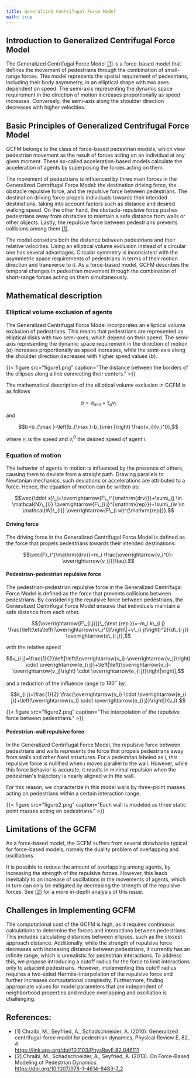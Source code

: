 ```yaml
---
title: Generalized Centrifugal Force Model
math: true
---
```


## Introduction to Generalized Centrifugal Force Model

The Generalized Centrifugal Force Model [[1]](#Chraibi2010) is a force-based
model that defines the movement of pedestrians through the combination of
small-range forces. This model represents the spatial requirement of
pedestrians, including their body asymmetry, in an elliptical shape with two
axes dependent on speed. The semi-axis representing the dynamic space
requirement in the direction of motion increases proportionally as speed
increases. Conversely, the semi-axis along the shoulder direction decreases
with higher velocities.

## Basic Principles of Generalized Centrifugal Force Model

GCFM belongs to the class of force-based pedestrian models, which view
pedestrian movement as the result of forces acting on an individual at any
given moment. These so-called acceleration-based models calculate the
acceleration of agents by superposing the forces acting on them.

The movement of pedestrians is influenced by three main forces in the
Generalized Centrifugal Force Model: the destination driving force, the
obstacle repulsive force, and the repulsive force between pedestrians. The
destination driving force propels individuals towards their intended
destinations, taking into account factors such as distance and desired walking
speed. On the other hand, the obstacle-repulsive force pushes pedestrians away
from obstacles to maintain a safe distance from walls or other objects. Lastly,
the repulsive force between pedestrians prevents collisions among them
[[1]](#Chraibi2010).

The model considers both the distance between pedestrians and their relative
velocities. Using an elliptical volume exclusion instead of a circular one has
several advantages. Circular symmetry is inconsistent with the asymmetric space
requirements of pedestrians in terms of their motion direction and transverse
to it. As a force-based model, GCFM describes the temporal changes in
pedestrian movement through the combination of short-range forces acting on
them simultaneously.


## Mathematical description

### Elliptical volume exclusion of agents

The Generalized Centrifugal Force Model incorporates an elliptical volume
exclusion of pedestrians. This means that pedestrians are represented as
elliptical disks with two semi-axes, which depend on their speed. The semi-axis
representing the dynamic space requirement in the direction of motion ($a$)
increases proportionally as speed increases, while the semi-axis along the
shoulder direction decreases with higher speed values ($b$).

{{< figure src="figure1.png" caption="The distance between the borders of the ellipses along a line connecting their centers." >}}

The mathematical description of the elliptical volume exclusion in GCFM is as follows

$$a=a_{\min }+\tau_a v_i$$

and

$$b=b_{\max }-\left(b_{\max }-b_{\min }\right) \frac{v_i}{v_i^0},$$

where $v_i$ is the speed and $v_i^0$ the desired speed of agent $i$.

### Equation of motion

The behavior of agents in motion is influenced by the presence of others,
causing them to deviate from a straight path. Drawing parallels to Newtonian
mechanics, such deviations or accelerations are attributed to a force. Hence,
the equation of motion can be written as:

$$\vec{\ddot x}\_i=\overrightarrow{F\_i^{\mathrm{drv}}}+\sum\_{j \in \mathcal{N}\_{i}} \overrightarrow{F\_{i j}^{\mathrm{rep}}}+\sum\_{w \in \mathcal{W}\_{i}} \overrightarrow{F\_{i w}^{\mathrm{rep}}}.$$


#### Driving force

The driving force in the Generalized Centrifugal Force Model is defined as the
force that propels pedestrians towards their intended destinations:

$$\vec{F}_i^{\mathrm{drv}}=m_i \frac{\overrightarrow{v_i^0}-\overrightarrow{v_i}}{\tau}.$$

#### Pedestrian-pedestrian repulsive force

The pedestrian-pedestrian repulsive force in the Generalized Centrifugal Force
Model is defined as the force that prevents collisions between pedestrians. By
considering the repulsive force between pedestrians, the Generalized
Centrifugal Force Model ensures that individuals maintain a safe distance from
each other.

$${\overrightarrow{F\_{i,j}}}\_{\text {rep }}=-m_i k\_{i j} \frac{\left(\eta\left\|\overrightarrow{v\_i^0}\right\|+v\_{i j}\right)^2}{d\_{i j}} \overrightarrow{e\_{i j}},$$

with the relative speed

$$v_{i j}=\frac{1}{2}\left[\left(\overrightarrow{v_i}-\overrightarrow{v_j}\right) \cdot \overrightarrow{e_{i j}}+\left|\left(\overrightarrow{v_i}-\overrightarrow{v_j}\right) \cdot \overrightarrow{e_{i j}}\right|\right],$$

and a reduction of the influence range to $180^\circ$ by:

$$k_{i j}=\frac{1}{2} \frac{\overrightarrow{v_i} \cdot \overrightarrow{e_{i j}}+\left|\overrightarrow{v_i} \cdot \overrightarrow{e_{i j}}\right|}{v_i}.$$

{{< figure src="figure2.png" caption="The interpolation of the repulsive force between pedestrians." >}}

#### Pedestrian-wall repulsive force

In the Generalized Centrifugal Force Model, the repulsive force between
pedestrians and walls represents the force that propels pedestrians away from
walls and other fixed structures. For a pedestrian labeled as $i$, this
repulsive force is nullified when $i$ moves parallel to the wall. However,
while this force behavior is accurate, it results in minimal repulsion when the
pedestrian's trajectory is nearly aligned with the wall.

For this reason, we characterize in this model walls by three-point masses
acting on pedestrians within a certain interaction range.

{{< figure src="figure2.png" caption="Each wall is modeled as three static point masses acting on pedestrians." >}}

## Limitations of the GCFM

As a force-based model, the GCFM suffers from several drawbacks typical for
force-based models, namely the duality problem of overlapping and oscillations.

It is possible to reduce the amount of overlapping among agents, by increasing
the strength of the repulsive forces. However, this leads inevitably to an
increase of oscillations in the movements of agents, which in turn can only be
mitigated by decreasing the strength of the repulsive forces.  See
[[2]](#Chraibi203) for a more in-depth analysis of this issue.

## Challenges in Implementing GCFM

The computational cost of the GCFM is high, as it requires continuous
calculations to determine the forces and interactions between pedestrians. This
includes calculating distances between ellipses, such as the closest approach
distance. Additionally, while the strength of repulsive force decreases with
increasing distance between pedestrians, it currently has an infinite range,
which is unrealistic for pedestrian interactions. To address this, we propose
introducing a cutoff radius for the force to limit interactions only to
adjacent pedestrians. However, implementing this cutoff radius requires a
two-sided Hermite-interpolation of the repulsive force and further increases
computational complexity. Furthermore, finding appropriate values for model
parameters that are independent of neighborhood properties and reduce
overlapping and oscillation is challenging.

## References:

- <a name="Chraibi2010"></a>[1] Chraibi, M., Seyfried, A., Schadschneider, A.
  (2010). Generalized centrifugal-force model for pedestrian dynamics, Physical
  Review E, 82, 4
  <br/>https://link.aps.org/doi/10.1103/PhysRevE.82.046111
- <a name="Chraibi2013"></a>[2] Chraibi, M., Schadschneider, A., Seyfried, A.
  (2013). On Force-Based Modeling of Pedestrian Dynamics.
  <br/>https://doi.org/10.1007/978-1-4614-8483-7_2
